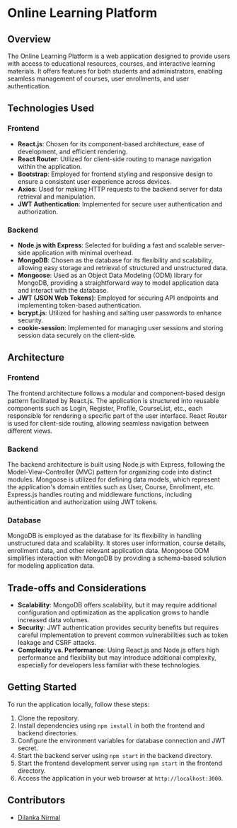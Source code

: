 # Online Learning Platform

## Overview
The Online Learning Platform is a web application designed to provide users with access to educational resources, courses, and interactive learning materials. It offers features for both students and administrators, enabling seamless management of courses, user enrollments, and user authentication.

## Technologies Used
### Frontend
- **React.js**: Chosen for its component-based architecture, ease of development, and efficient rendering.
- **React Router**: Utilized for client-side routing to manage navigation within the application.
- **Bootstrap**: Employed for frontend styling and responsive design to ensure a consistent user experience across devices.
- **Axios**: Used for making HTTP requests to the backend server for data retrieval and manipulation.
- **JWT Authentication**: Implemented for secure user authentication and authorization.

### Backend
- **Node.js with Express**: Selected for building a fast and scalable server-side application with minimal overhead.
- **MongoDB**: Chosen as the database for its flexibility and scalability, allowing easy storage and retrieval of structured and unstructured data.
- **Mongoose**: Used as an Object Data Modeling (ODM) library for MongoDB, providing a straightforward way to model application data and interact with the database.
- **JWT (JSON Web Tokens)**: Employed for securing API endpoints and implementing token-based authentication.
- **bcrypt.js**: Utilized for hashing and salting user passwords to enhance security.
- **cookie-session**: Implemented for managing user sessions and storing session data securely on the client-side.

## Architecture
### Frontend
The frontend architecture follows a modular and component-based design pattern facilitated by React.js. The application is structured into reusable components such as Login, Register, Profile, CourseList, etc., each responsible for rendering a specific part of the user interface. React Router is used for client-side routing, allowing seamless navigation between different views.

### Backend
The backend architecture is built using Node.js with Express, following the Model-View-Controller (MVC) pattern for organizing code into distinct modules. Mongoose is utilized for defining data models, which represent the application's domain entities such as User, Course, Enrollment, etc. Express.js handles routing and middleware functions, including authentication and authorization using JWT tokens.

### Database
MongoDB is employed as the database for its flexibility in handling unstructured data and scalability. It stores user information, course details, enrollment data, and other relevant application data. Mongoose ODM simplifies interaction with MongoDB by providing a schema-based solution for modeling application data.

## Trade-offs and Considerations
- **Scalability**: MongoDB offers scalability, but it may require additional configuration and optimization as the application grows to handle increased data volumes.
- **Security**: JWT authentication provides security benefits but requires careful implementation to prevent common vulnerabilities such as token leakage and CSRF attacks.
- **Complexity vs. Performance**: Using React.js and Node.js offers high performance and flexibility but may introduce additional complexity, especially for developers less familiar with these technologies.

## Getting Started
To run the application locally, follow these steps:
1. Clone the repository.
2. Install dependencies using `npm install` in both the frontend and backend directories.
3. Configure the environment variables for database connection and JWT secret.
4. Start the backend server using `npm start` in the backend directory.
5. Start the frontend development server using `npm start` in the frontend directory.
6. Access the application in your web browser at `http://localhost:3000`.

## Contributors
- [Dilanka Nirmal](https://github.com/Dilanka-Nirmal)
